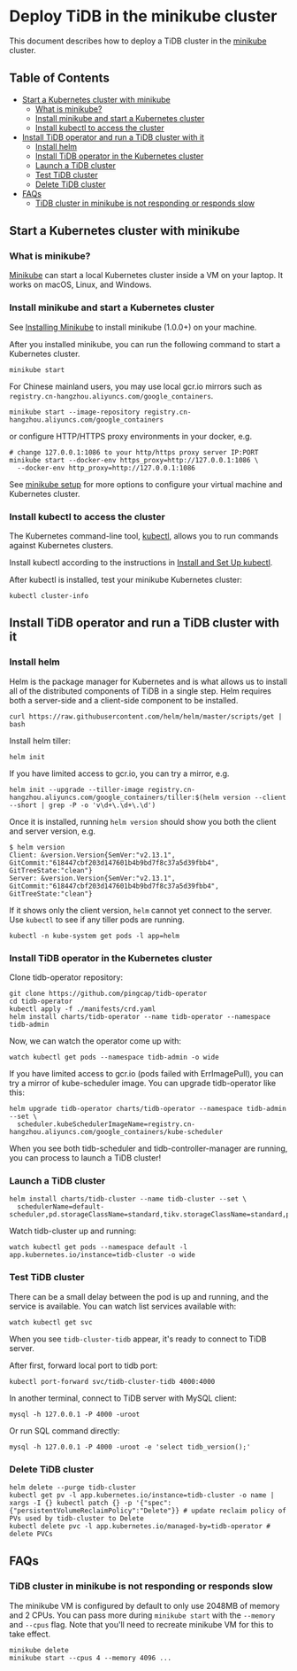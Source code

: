 # Deploy TiDB in the minikube cluster

This document describes how to deploy a TiDB cluster in the [minikube](https://kubernetes.io/docs/setup/minikube/) cluster.

## Table of Contents

- [Start a Kubernetes cluster with minikube](#start-a-kubernetes-cluster-with-minikube)
  * [What is minikube?](#what-is-minikube)
  * [Install minikube and start a Kubernetes cluster](#install-minikube-and-start-a-kubernetes-cluster)
  * [Install kubectl to access the cluster](#install-kubectl-to-access-the-cluster)
- [Install TiDB operator and run a TiDB cluster with it](#install-tidb-operator-and-run-a-tidb-cluster-with-it)
  * [Install helm](#install-helm)
  * [Install TiDB operator in the Kubernetes cluster](#install-tidb-operator-in-the-kubernetes-cluster)
  * [Launch a TiDB cluster](#launch-a-tidb-cluster)
  * [Test TiDB cluster](#test-tidb-cluster)
  * [Delete TiDB cluster](#delete-tidb-cluster)
- [FAQs](#faqs)
  * [TiDB cluster in minikube is not responding or responds slow](#tidb-cluster-in-minikube-is-not-responding-or-responds-slow)

## Start a Kubernetes cluster with minikube

### What is minikube?

[Minikube](https://kubernetes.io/docs/setup/minikube/) can start a local
Kubernetes cluster inside a VM on your laptop. It works on macOS, Linux, and
Windows.

### Install minikube and start a Kubernetes cluster

See [Installing Minikube](https://kubernetes.io/docs/tasks/tools/install-minikube/) to install
minikube (1.0.0+) on your machine.

After you installed minikube, you can run the following command to start a
Kubernetes cluster.

```
minikube start
```

For Chinese mainland users, you may use local gcr.io mirrors such as
`registry.cn-hangzhou.aliyuncs.com/google_containers`.

```
minikube start --image-repository registry.cn-hangzhou.aliyuncs.com/google_containers
```

or configure HTTP/HTTPS proxy environments in your docker, e.g.

```
# change 127.0.0.1:1086 to your http/https proxy server IP:PORT
minikube start --docker-env https_proxy=http://127.0.0.1:1086 \
  --docker-env http_proxy=http://127.0.0.1:1086
```

See [minikube setup](https://kubernetes.io/docs/setup/minikube/) for more options to
configure your virtual machine and Kubernetes cluster.

### Install kubectl to access the cluster

The Kubernetes command-line tool,
[kubectl](https://kubernetes.io/docs/user-guide/kubectl/), allows you to run
commands against Kubernetes clusters.

Install kubectl according to the instructions in [Install and Set Up kubectl](https://kubernetes.io/docs/tasks/tools/install-kubectl/).

After kubectl is installed, test your minikube Kubernetes cluster:

```
kubectl cluster-info
```

## Install TiDB operator and run a TiDB cluster with it

### Install helm

Helm is the package manager for Kubernetes and is what allows us to install all of the distributed components of TiDB in a single step. Helm requires both a server-side and a client-side component to be installed.

```
curl https://raw.githubusercontent.com/helm/helm/master/scripts/get | bash
```

Install helm tiller:

```
helm init
```

If you have limited access to gcr.io, you can try a mirror, e.g.

```
helm init --upgrade --tiller-image registry.cn-hangzhou.aliyuncs.com/google_containers/tiller:$(helm version --client --short | grep -P -o 'v\d+\.\d+\.\d')
```

Once it is installed, running `helm version` should show you both the client
and server version, e.g.

```
$ helm version
Client: &version.Version{SemVer:"v2.13.1",
GitCommit:"618447cbf203d147601b4b9bd7f8c37a5d39fbb4", GitTreeState:"clean"}
Server: &version.Version{SemVer:"v2.13.1",
GitCommit:"618447cbf203d147601b4b9bd7f8c37a5d39fbb4", GitTreeState:"clean"}
```

If it shows only the client version, `helm` cannot yet connect to the server. Use
`kubectl` to see if any tiller pods are running.

```
kubectl -n kube-system get pods -l app=helm
```

### Install TiDB operator in the Kubernetes cluster

Clone tidb-operator repository:

```
git clone https://github.com/pingcap/tidb-operator
cd tidb-operator
kubectl apply -f ./manifests/crd.yaml
helm install charts/tidb-operator --name tidb-operator --namespace tidb-admin
```

Now, we can watch the operator come up with:

```
watch kubectl get pods --namespace tidb-admin -o wide
```

If you have limited access to gcr.io (pods failed with ErrImagePull), you can
try a mirror of kube-scheduler image. You can upgrade tidb-operator like this:

```
helm upgrade tidb-operator charts/tidb-operator --namespace tidb-admin --set \
  scheduler.kubeSchedulerImageName=registry.cn-hangzhou.aliyuncs.com/google_containers/kube-scheduler
```

When you see both tidb-scheduler and tidb-controller-manager are running, you
can process to launch a TiDB cluster!

### Launch a TiDB cluster

```
helm install charts/tidb-cluster --name tidb-cluster --set \
  schedulerName=default-scheduler,pd.storageClassName=standard,tikv.storageClassName=standard,pd.replicas=1,tikv.replicas=1,tidb.replicas=1
```

Watch tidb-cluster up and running:

```
watch kubectl get pods --namespace default -l app.kubernetes.io/instance=tidb-cluster -o wide
```

### Test TiDB cluster

There can be a small delay between the pod is up and running, and the service
is available. You can watch list services available with:

```
watch kubectl get svc
```

When you see `tidb-cluster-tidb` appear, it's ready to connect to TiDB server.

After first, forward local port to tidb port:

```
kubectl port-forward svc/tidb-cluster-tidb 4000:4000
```

In another terminal, connect to TiDB server with MySQL client:

```
mysql -h 127.0.0.1 -P 4000 -uroot
```

Or run SQL command directly:

```
mysql -h 127.0.0.1 -P 4000 -uroot -e 'select tidb_version();'
```

### Delete TiDB cluster

```
helm delete --purge tidb-cluster
kubectl get pv -l app.kubernetes.io/instance=tidb-cluster -o name | xargs -I {} kubectl patch {} -p '{"spec":{"persistentVolumeReclaimPolicy":"Delete"}} # update reclaim policy of PVs used by tidb-cluster to Delete
kubectl delete pvc -l app.kubernetes.io/managed-by=tidb-operator # delete PVCs
```

## FAQs

### TiDB cluster in minikube is not responding or responds slow

The minikube VM is configured by default to only use 2048MB of memory and 2
CPUs. You can pass more during `minikube start` with the `--memory` and `--cpus` flag.
Note that you'll need to recreate minikube VM for this to take effect.

```
minikube delete
minikube start --cpus 4 --memory 4096 ...
```
